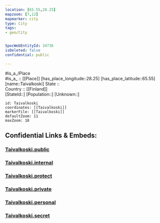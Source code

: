 ```yaml
---
location: [65.55,28.25] 
mapzoom: [7,12] 
mapmarker: city 
type: City
tags:
- geo/City


SpocWebEntityId: 34736
isDeleted: false
confidential: public

---
```

#is_a_/Place  
#is_a_ :: [[Place]] 
[has_place_longitude::28.25] 
[has_place_latitude::65.55] 
[name::Taivalkoski] 
State ::  
Country :: [[Finland]]  
[StateId::] 
[Population::] 
[Unknown::] 


```leaflet
id: Taivalkoski
coordinates: [[Taivalkoski]] 
markerFile: [[Taivalkoski]] 
defaultZoom: 11 
maxZoom: 18
```


## Confidential Links & Embeds: 

### [Taivalkoski.public](/_public/\Earth\Continent\Europe\Europe~North\Finland\Provinces~Finland\Oulu\counties~Oulu\Ostrobothnia~North\CityTaivalkoski.public.md) 

### [Taivalkoski.internal](/_internal/\Earth\Continent\Europe\Europe~North\Finland\Provinces~Finland\Oulu\counties~Oulu\Ostrobothnia~North\CityTaivalkoski.internal.md) 

### [Taivalkoski.protect](/_protect/\Earth\Continent\Europe\Europe~North\Finland\Provinces~Finland\Oulu\counties~Oulu\Ostrobothnia~North\CityTaivalkoski.protect.md) 

### [Taivalkoski.private](/_private/\Earth\Continent\Europe\Europe~North\Finland\Provinces~Finland\Oulu\counties~Oulu\Ostrobothnia~North\CityTaivalkoski.private.md) 

### [Taivalkoski.personal](/_personal/\Earth\Continent\Europe\Europe~North\Finland\Provinces~Finland\Oulu\counties~Oulu\Ostrobothnia~North\CityTaivalkoski.personal.md) 

### [Taivalkoski.secret](/_secret/\Earth\Continent\Europe\Europe~North\Finland\Provinces~Finland\Oulu\counties~Oulu\Ostrobothnia~North\CityTaivalkoski.secret.md)

